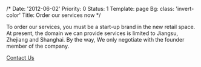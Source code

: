 /*
Date: '2012-06-02'
Priority: 0
Status: 1
Template: page
Bg:
  class: 'invert-color'
Title: Order our services now
*/
<p>To order our services, you must be a start-up brand in the new retail space. At present, the domain we can provide services is limited to Jiangsu, Zhejiang and Shanghai. By the way, We only negotiate with the founder member of the company.</p>
<a class="btn btn-secondary" href="mailto:one@soopro.com">Contact Us</a>